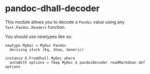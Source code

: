 # pandoc-dhall-decoder

This module allows you to decode a `Pandoc` value using any `Text.Pandoc.Readers` function.

You should use newtypes like so:

```
newtype MyDoc = MyDoc Pandoc
  deriving stock (Eq, Show, Generic)

instance D.FromDhall MyDoc where
  autoWith options = fmap MyDoc $ pandocDecoder readMarkdown def options
```
